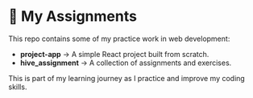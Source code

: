 # 📂 My Assignments

This repo contains some of my practice work in web development:

- **project-app** → A simple React project built from scratch.  
- **hive_assignment** → A collection of assignments and exercises.  

This is part of my learning journey as I practice and improve my coding skills.

